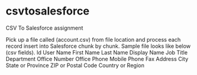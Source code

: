# csvtosalesforce
CSV To Salesforce assignment

Pick up a file called (account.csv) from file location and process each record insert into Salesforce chunk by chunk.
Sample file looks like below (csv fields).
Id            User Name         First Name          Last Name           Display Name    Job Title                Department       Office Number               Office Phone      Mobile Phone    Fax         Address City        State or Province              ZIP or Postal Code       Country or Region
